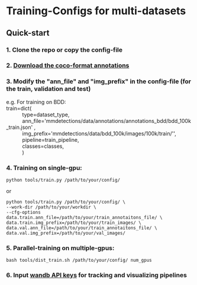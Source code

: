 # Training-Configs for multi-datasets

## Quick-start
### 1. Clone the repo or copy the config-file
### 2. [Download the coco-format annotations](./data/annotations/annotations_bdd/README.md)
### 3. Modify the "ann_file" and "img_prefix" in the config-file (for the train, validation and test)
e.g. For training on BDD:   
train=dict(  
&nbsp;&nbsp;&nbsp;&nbsp;&nbsp;&nbsp;&nbsp;&nbsp;&nbsp;&nbsp;&nbsp;type=dataset_type,  
&nbsp;&nbsp;&nbsp;&nbsp;&nbsp;&nbsp;&nbsp;&nbsp;&nbsp;&nbsp;&nbsp;ann_file='mmdetections/data/annotations/annotations_bdd/bdd_100k_train.json'  ,  
&nbsp;&nbsp;&nbsp;&nbsp;&nbsp;&nbsp;&nbsp;&nbsp;&nbsp;&nbsp;&nbsp;img_prefix='mmdetections/data/bdd_100k/images/100k/train/'',  
&nbsp;&nbsp;&nbsp;&nbsp;&nbsp;&nbsp;&nbsp;&nbsp;&nbsp;&nbsp;&nbsp;pipeline=train_pipeline,  
&nbsp;&nbsp;&nbsp;&nbsp;&nbsp;&nbsp;&nbsp;&nbsp;&nbsp;&nbsp;&nbsp;classes=classes,  
&nbsp;&nbsp;&nbsp;&nbsp;&nbsp;&nbsp;&nbsp;&nbsp;&nbsp;&nbsp;&nbsp;)
               
### 4. Training on single-gpu:
```shell
python tools/train.py /path/to/your/config/
```
or
```shell
python tools/train.py /path/to/your/config/ \
--work-dir /path/to/your/workdir \
--cfg-options data.train.ann_file=/path/to/your/train_annotaitons_file/ \
data.train.img_prefix=/path/to/your/train_images/ \
data.val.ann_file=/path/to/your/train_annotaitons_file/ \
data.val.img_prefix=/path/to/your/val_images/
```
### 5. Parallel-training on multiple-gpus:
```shell
bash tools/dist_train.sh /path/to/your/config/ num_gpus 
```
### 6. Input [wandb API keys](https://wandb.ai/authorize) for tracking and visualizing pipelines
